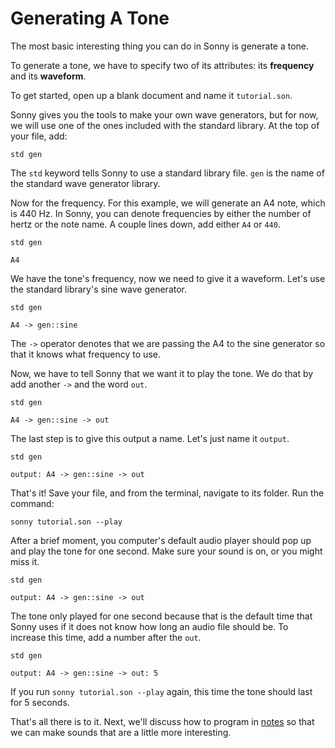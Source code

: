 # Generating A Tone

The most basic interesting thing you can do in Sonny is generate a tone.

To generate a tone, we have to specify two of its attributes: its **frequency** and its **waveform**.

To get started, open up a blank document and name it `tutorial.son`.

Sonny gives you the tools to make your own wave generators, but for now, we will use one of the ones included with the standard library. At the top of your file, add:

```
std gen
```

The `std` keyword tells Sonny to use a standard library file. `gen` is the name of the standard wave generator library.

Now for the frequency. For this example, we will generate an A4 note, which is 440 Hz. In Sonny, you can denote frequencies by either the number of hertz or the note name. A couple lines down, add either `A4` or `440`.

```
std gen

A4
```

We have the tone's frequency, now we need to give it a waveform. Let's use the standard library's sine wave generator.

```
std gen

A4 -> gen::sine
```

The `->` operator denotes that we are passing the A4 to the sine generator so that it knows what frequency to use.

Now, we have to tell Sonny that we want it to play the tone. We do that by add another `->` and the word `out`.

```
std gen

A4 -> gen::sine -> out
```

The last step is to give this output a name. Let's just name it `output`.

```
std gen

output: A4 -> gen::sine -> out
```

That's it! Save your file, and from the terminal, navigate to its folder. Run the command:
```
sonny tutorial.son --play
```
After a brief moment, you computer's default audio player should pop up and play the tone for one second. Make sure your sound is on, or you might miss it.

```
std gen

output: A4 -> gen::sine -> out
```

The tone only played for one second because that is the default time that Sonny uses if it does not know how long an audio file should be. To increase this time, add a number after the `out`.

```
std gen

output: A4 -> gen::sine -> out: 5
```

If you run `sonny tutorial.son --play` again, this time the tone should last for 5 seconds.

That's all there is to it. Next, we'll discuss how to program in [notes](https://github.com/kaikalii/sonny/wiki/Notes) so that we can make sounds that are a little more interesting.
